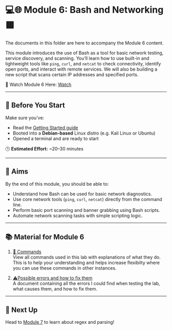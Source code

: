 # 💻🌐 Module 6: Bash and Networking 🟩

The documents in this folder are here to accompany the Module 6 content.

This module introduces the use of Bash as a tool for basic network testing, service discovery, and scanning. You’ll learn how to use built-in and lightweight tools like `ping`, `curl`, and `netcat` to check connectivity, identify open ports, and interact with remote services. We will also be building a new script that scans certain IP addresses and specified ports.

🎥 Watch Module 6 Here: [Watch](https://www.youtube.com/watch?v=B1nqPeI8D2E)

---

## 🧭 Before You Start

Make sure you’ve:
- Read the [Getting Started guide](../GETTING_STARTED.md)
- Booted into a **Debian-based** Linux distro (e.g. Kali Linux or Ubuntu)
- Opened a terminal and are ready to start

🕒 **Estimated Effort:** ~20–30 minutes

---

## 🎯 Aims

By the end of this module, you should be able to:
- Understand how Bash can be used for basic network diagnostics.
- Use core network tools (`ping`, `curl`, `netcat`) directly from the command line.
- Perform basic port scanning and banner grabbing using Bash scripts.
- Automate network scanning tasks with simple scripting logic.

---

## 📚 Material for Module 6

1. [📖 Commands](./commands.md)  
   View all commands used in this lab with explanations of what they do.
   This is to help your understanding and helps increase flexibilty where you can use these commands in other instances.

2. [⚠Possible errors and how to fix them](./errors.md)  
   A document containing all the errors I could find when testing the lab, what causes them, and how to fix them.

---

## 🚀 Next Up

Head to [Module 7](https://github.com/zominy/bash-cybersecurity-course/tree/main/Module%207%3A%20Regex%20and%20Parsing%3A%20Extracting%20Intelligence%20from%20Chaos) to learn about regex and parsing!

